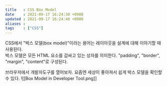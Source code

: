 ```yaml
---
title   : CSS Box Model 
date    : 2021-09-17 16:24:30 +0900
updated : 2021-09-17 16:24:40 +0900
aliases : 
tags    : ["CSS"] 
---
```

CSS에서 "박스 모델(box model)"이라는 용어는 레이아웃을 설계에 대해 이야기할 때 사용된다.  
박스 모델은 모든 HTML 요소를 감싸고 있는 상자를 의미한다. "padding", "border", "margin", "content"로 구성된다.

브라우저에서 개발자도구를 열어보자. 요즘엔 세상이 좋아져서 쉽게 박스 모델을 확인할 수 있다. 
![[Box Model in Developer Tool.png]]